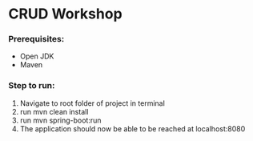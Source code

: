 # CRUD Workshop


### Prerequisites:
* Open JDK
* Maven

### Step to run:
1) Navigate to root folder of project in terminal
2) run mvn clean install
3) run mvn spring-boot:run
4) The application should now be able to be reached at localhost:8080